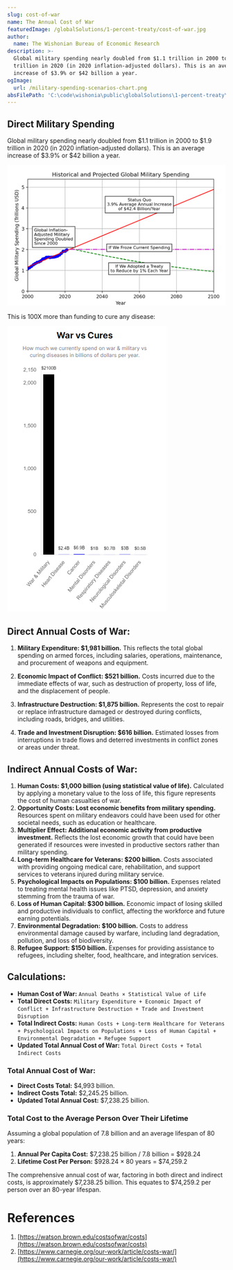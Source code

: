 ```yaml
---
slug: cost-of-war
name: The Annual Cost of War
featuredImage: /globalSolutions/1-percent-treaty/cost-of-war.jpg
author:
  name: The Wishonian Bureau of Economic Research
description: >-
  Global military spending nearly doubled from $1.1 trillion in 2000 to $1.9
  trillion in 2020 (in 2020 inflation-adjusted dollars). This is an average
  increase of $3.9% or $42 billion a year.
ogImage:
  url: /military-spending-scenarios-chart.png
absFilePath: 'C:\code\wishonia\public\globalSolutions\1-percent-treaty\cost-of-war.md'
---
```


## Direct Military Spending

Global military spending nearly doubled from $1.1 trillion in 2000 to $1.9 trillion in 2020 (in 2020 inflation-adjusted dollars). This is an average increase of $3.9% or $42 billion a year.

![military-spending-scenarios-chart.png](military-spending-scenarios-chart.png)

This is 100X more than funding to cure any disease:

![](spending-on-war-vs-cures-bar-chart.png)

## Direct Annual Costs of War:

1. **Military Expenditure: $1,981 billion.** This reflects the total global spending on armed forces, including salaries, operations, maintenance, and procurement of weapons and equipment.

2. **Economic Impact of Conflict: $521 billion.** Costs incurred due to the immediate effects of war, such as destruction of property, loss of life, and the displacement of people.
3. **Infrastructure Destruction: $1,875 billion.** Represents the cost to repair or replace infrastructure damaged or destroyed during conflicts, including roads, bridges, and utilities.
4. **Trade and Investment Disruption: $616 billion.** Estimated losses from interruptions in trade flows and deterred investments in conflict zones or areas under threat.

## Indirect Annual Costs of War:

1. **Human Costs: $1,000 billion (using statistical value of life).** Calculated by applying a monetary value to the loss of life, this figure represents the cost of human casualties of war.
2. **Opportunity Costs: Lost economic benefits from military spending.** Resources spent on military endeavors could have been used for other societal needs, such as education or healthcare.
3. **Multiplier Effect: Additional economic activity from productive investment.** Reflects the lost economic growth that could have been generated if resources were invested in productive sectors rather than military spending.
4. **Long-term Healthcare for Veterans: $200 billion.** Costs associated with providing ongoing medical care, rehabilitation, and support services to veterans injured during military service.
5. **Psychological Impacts on Populations: $100 billion.** Expenses related to treating mental health issues like PTSD, depression, and anxiety stemming from the trauma of war.
6. **Loss of Human Capital: $300 billion.** Economic impact of losing skilled and productive individuals to conflict, affecting the workforce and future earning potentials.
7. **Environmental Degradation: $100 billion.** Costs to address environmental damage caused by warfare, including land degradation, pollution, and loss of biodiversity.
8. **Refugee Support: $150 billion.** Expenses for providing assistance to refugees, including shelter, food, healthcare, and integration services.

## Calculations:

- **Human Cost of War:** `Annual Deaths × Statistical Value of Life`
- **Total Direct Costs:** `Military Expenditure + Economic Impact of Conflict + Infrastructure Destruction + Trade and Investment Disruption`
- **Total Indirect Costs:** `Human Costs + Long-term Healthcare for Veterans + Psychological Impacts on Populations + Loss of Human Capital + Environmental Degradation + Refugee Support`
- **Updated Total Annual Cost of War:** `Total Direct Costs + Total Indirect Costs`

### Total Annual Cost of War:

- **Direct Costs Total:** $4,993 billion.
- **Indirect Costs Total:** $2,245.25 billion.
- **Updated Total Annual Cost:** $7,238.25 billion.

### Total Cost to the Average Person Over Their Lifetime

Assuming a global population of 7.8 billion and an average lifespan of 80 years:

1. **Annual Per Capita Cost:** $7,238.25 billion / 7.8 billion = $928.24
2. **Lifetime Cost Per Person:** $928.24 × 80 years = $74,259.2

The comprehensive annual cost of war, factoring in both direct and indirect costs, is approximately $7,238.25 billion. This equates to $74,259.2 per person over an 80-year lifespan.

# References

1. [https://watson.brown.edu/costsofwar/costs](https://watson.brown.edu/costsofwar/costs)
2. [https://www.carnegie.org/our-work/article/costs-war/](https://www.carnegie.org/our-work/article/costs-war/)
